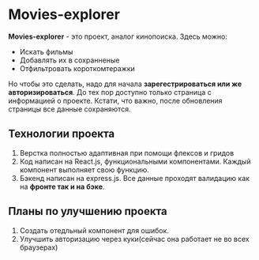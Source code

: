# Movies-explorer
__Movies-explorer__ - это проект, аналог кинопоиска. Здесь можно:
* Искать фильмы
* Добавлять их в сохранненые
* Отфильтровать короткомтеражки

Но чтобы это сделать, надо для начала __зарегестрироваться или же авторизироваться__. До тех пор доступно только страница с информацией о проекте. Кстати, что важно, после обновления страницы все данные сохраняются.
## Технологии проекта
1. Верстка полностью адаптивная при помощи флексов и гридов
2. Код написан на React.js, функциональными компонентами. Каждый компонент выполняет свою функцию.
3. Бэкенд написан на express.js. Все данные проходят валидацию как на __фронте так и на бэке__.

## Планы по улучшению проекта
1. Создать отедльный компонент для ошибок. 
2. Улучшить авторизацию через куки(сейчас она работает не во всех браузерах)
